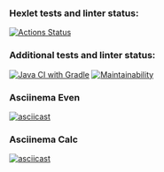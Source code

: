 ### Hexlet tests and linter status:
[![Actions Status](https://github.com/akhroman/java-project-lvl1/workflows/hexlet-check/badge.svg)](https://github.com/akhroman/java-project-lvl1/actions)
### Additional tests and linter status:
[![Java CI with Gradle](https://github.com/akhroman/java-project-lvl1/actions/workflows/gradle.yml/badge.svg)](https://github.com/akhroman/java-project-lvl1/actions/workflows/gradle.yml)
[![Maintainability](https://api.codeclimate.com/v1/badges/a99a88d28ad37a79dbf6/maintainability)](https://codeclimate.com/github/codeclimate/codeclimate/maintainability)

### Asciinema Even
[![asciicast](https://asciinema.org/a/pqE53svsOA5KzXScWcXSifHjO.svg)](https://asciinema.org/a/pqE53svsOA5KzXScWcXSifHjO)

### Asciinema Calc
[![asciicast](https://asciinema.org/a/WX2b9g3OMm8eT2jqf2MlkQdx4.svg)](https://asciinema.org/a/WX2b9g3OMm8eT2jqf2MlkQdx4)